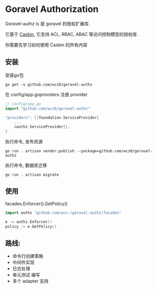 # Goravel Authorization

Goravel-authz is 是 goravel 的授权扩展库.

它基于 [Casbin](https://github.com/casbin/casbin), 它支持 ACL, RBAC, ABAC 等访问控制模型的授权库.

你需要先学习如何使用 Casbin 的所有内容

## 安装

安装go包

```shell
go get -u github.com/wcz0/goravel-authz
```

在 config/app.goproviders 注册 provider

```go
// config/app.go
import "github.com/wcz0/goravel-authz"

"providers": []foundation.ServiceProvider{
    ...
    &authz.ServiceProvider{},
}
```

执行命令, 发布资源

```shell
go run . artisan vendor:publish --package=github.com/wcz0/goravel-authz
```

执行命令, 数据库迁移

```shell
go run . artisan migrate
```


## 使用

facades.Enforcer().GetPolicy()

```go
import authz "github.com/wcz-/goravel-authz/facades"

e := authz.Enforcer()
policy := e.GetPolicy()

```

## 路线:

- 命令行创建策略
- 中间件实现
- 日志处理
- 单元测试 编写
- 多个 adapter 支持
